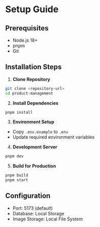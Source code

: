 # Setup Guide

## Prerequisites
- Node.js 18+
- pnpm
- Git

## Installation Steps

1. **Clone Repository**
```bash
git clone <repository-url>
cd product-management
```

2. **Install Dependencies**
```bash
pnpm install
```

3. **Environment Setup**
- Copy `.env.example` to `.env`
- Update required environment variables

4. **Development Server**
```bash
pnpm dev
```

5. **Build for Production**
```bash
pnpm build
pnpm start
```

## Configuration
- Port: 5173 (default)
- Database: Local Storage
- Image Storage: Local File System
